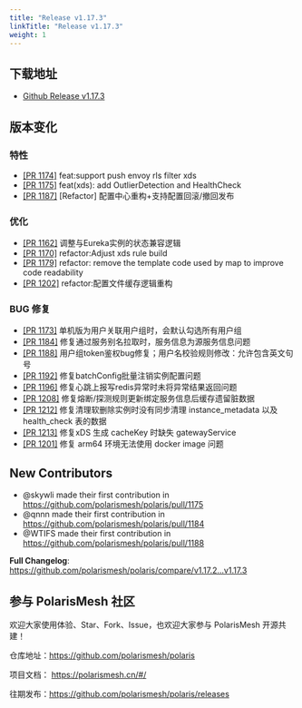 ```yaml
---
title: "Release v1.17.3"
linkTitle: "Release v1.17.3"
weight: 1
---
```


## 下载地址

- [Github Release v1.17.3](https://github.com/polarismesh/polaris/releases/tag/v1.17.3)

## 版本变化

### 特性

- [[PR 1174]](https://github.com/polarismesh/polaris/pull/1174) feat:support push envoy rls filter xds
- [[PR 1175]](https://github.com/polarismesh/polaris/pull/1175) feat(xds): add OutlierDetection and HealthCheck
- [[PR 1187]](https://github.com/polarismesh/polaris/pull/1187) [Refactor] 配置中心重构+支持配置回滚/撤回发布

### 优化

- [[PR 1162]](https://github.com/polarismesh/polaris/pull/1162) 调整与Eureka实例的状态兼容逻辑
- [[PR 1170]](https://github.com/polarismesh/polaris/pull/1170) refactor:Adjust xds rule build
- [[PR 1179]](https://github.com/polarismesh/polaris/pull/1179) refactor: remove the template code used by map to improve code readability
- [[PR 1202]](https://github.com/polarismesh/polaris/pull/1202) refactor:配置文件缓存逻辑重构

### BUG 修复

- [[PR 1173]](https://github.com/polarismesh/polaris/pull/1173) 单机版为用户关联用户组时，会默认勾选所有用户组
- [[PR 1184]](https://github.com/polarismesh/polaris/pull/1184) 修复通过服务别名拉取时，服务信息为源服务信息问题
- [[PR 1188]](https://github.com/polarismesh/polaris/pull/1188) 用户组token鉴权bug修复；用户名校验规则修改：允许包含英文句号
- [[PR 1192]](https://github.com/polarismesh/polaris/pull/1192) 修复batchConfig批量注销实例配置问题
- [[PR 1196]](https://github.com/polarismesh/polaris/pull/1196) 修复心跳上报写redis异常时未将异常结果返回问题
- [[PR 1208]](https://github.com/polarismesh/polaris/pull/1208) 修复熔断/探测规则更新绑定服务信息后缓存遗留脏数据
- [[PR 1212]](https://github.com/polarismesh/polaris/pull/1212) 修复清理软删除实例时没有同步清理 instance_metadata 以及 health_check 表的数据
- [[PR 1213]](https://github.com/polarismesh/polaris/pull/1214) 修复xDS 生成 cacheKey 时缺失 gatewayService
- [[PR 1201]](https://github.com/polarismesh/polaris/pull/1216) 修复 arm64 环境无法使用 docker image 问题

## New Contributors

* @skywli made their first contribution in https://github.com/polarismesh/polaris/pull/1175
* @qnnn made their first contribution in https://github.com/polarismesh/polaris/pull/1184
* @WTIFS made their first contribution in https://github.com/polarismesh/polaris/pull/1188

**Full Changelog**: https://github.com/polarismesh/polaris/compare/v1.17.2...v1.17.3

## 参与 PolarisMesh 社区

欢迎大家使用体验、Star、Fork、Issue，也欢迎大家参与 PolarisMesh 开源共建！

仓库地址：https://github.com/polarismesh/polaris

项目文档： https://polarismesh.cn/#/

往期发布：https://github.com/polarismesh/polaris/releases